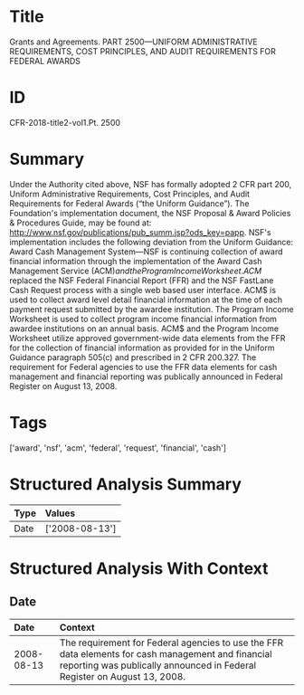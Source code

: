 # Title

 Grants and Agreements. PART 2500—UNIFORM ADMINISTRATIVE REQUIREMENTS, COST PRINCIPLES, AND AUDIT REQUIREMENTS FOR FEDERAL AWARDS


# ID

 CFR-2018-title2-vol1.Pt. 2500


# Summary

Under the Authority cited above, NSF has formally adopted 2 CFR part 200, Uniform Administrative Requirements, Cost Principles, and Audit Requirements for Federal Awards (&#8220;the Uniform Guidance&#8221;).
The Foundation's implementation document, the NSF Proposal &amp; Award Policies &amp; Procedures Guide, may be found at: http://www.nsf.gov/publications/pub_summ.jsp?ods_key=papp.
NSF's implementation includes the following deviation from the Uniform Guidance:
Award Cash Management System&#8212;NSF is continuing collection of award financial information through the implementation of the Award Cash Management Service (ACM$) and the Program Income Worksheet.
ACM$ replaced the NSF Federal Financial Report (FFR) and the NSF FastLane Cash Request process with a single web based user interface.
ACM$ is used to collect award level detail financial information at the time of each payment request submitted by the awardee institution.
The Program Income Worksheet is used to collect program income financial information from awardee institutions on an annual basis.
ACM$ and the Program Income Worksheet utilize approved government-wide data elements from the FFR for the collection of financial information as provided for in the Uniform Guidance paragraph 505(c) and prescribed in 2 CFR 200.327.
The requirement for Federal agencies to use the FFR data elements for cash management and financial reporting was publically announced in Federal Register on August 13, 2008.


# Tags

['award', 'nsf', 'acm', 'federal', 'request', 'financial', 'cash']


# Structured Analysis Summary

| Type   | Values         |
|:-------|:---------------|
| Date   | ['2008-08-13'] |


# Structured Analysis With Context

 


## Date

| Date       | Context                                                                                                                                                                        |
|:-----------|:-------------------------------------------------------------------------------------------------------------------------------------------------------------------------------|
| 2008-08-13 | The requirement for Federal agencies to use the FFR data elements for cash management and financial reporting was publically announced in Federal Register on August 13, 2008. |


